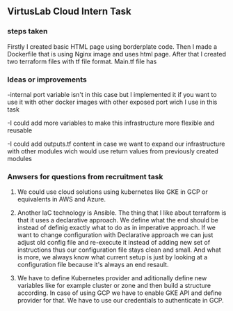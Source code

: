 ## VirtusLab Cloud Intern Task



### steps taken
Firstly I created basic HTML page using borderplate code. 
Then I made a Dockerfile that is using Nginx image and uses html page.
After that I created two terraform files with tf file format. Main.tf file has 





### Ideas or improvements
-internal port variable isn't in this case but I implemented it if you want to use it with other docker images with other exposed port wich I use in this task 

-I could add more variables to make this infrastructure more flexible and reusable

-I could add outputs.tf content in case we want to expand our infrastructure with other modules wich would use return values from previously created modules



### Anwsers for questions from recruitment task

1. We could use cloud solutions using kubernetes like GKE in GCP or equivalents in AWS and Azure.

2. Another IaC technology is Ansible. The thing that I like about terraform is that it uses a declarative approach.
    We define what the end should be instead of definig exactly what to do as in imperative approach.
    If we want to change configuration with Declarative approach we can just adjust old config file and re-execute it instead of adding new set of instructions thus our configuration file stays clean and small. And what is more, we always know what current setup is just by looking at a configuration file because it's always an end resault.

3. We have to define Kubernetes provider and aditionally define new variables like for example cluster or zone and then 
    build a structure according. In case of using GCP we have to enable GKE API and define provider for that. We have to use our credentials to authenticate in GCP.




